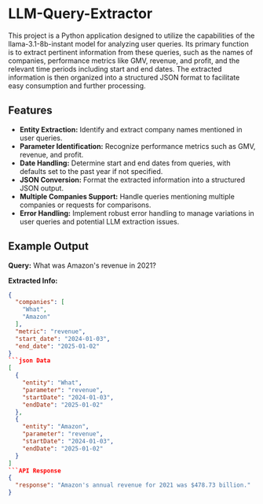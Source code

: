 # LLM-Query-Extractor

This project is a Python application designed to utilize the capabilities of the llama-3.1-8b-instant model for analyzing user queries. Its primary function is to extract pertinent information from these queries, such as the names of companies, performance metrics like GMV, revenue, and profit, and the relevant time periods including start and end dates. The extracted information is then organized into a structured JSON format to facilitate easy consumption and further processing.

## Features

- **Entity Extraction:** Identify and extract company names mentioned in user queries.
- **Parameter Identification:** Recognize performance metrics such as GMV, revenue, and profit.
- **Date Handling:** Determine start and end dates from queries, with defaults set to the past year if not specified.
- **JSON Conversion:** Format the extracted information into a structured JSON output.
- **Multiple Companies Support:** Handle queries mentioning multiple companies or requests for comparisons.
- **Error Handling:** Implement robust error handling to manage variations in user queries and potential LLM extraction issues.

## Example Output

**Query:** What was Amazon's revenue in 2021?

**Extracted Info:**

```json
{
  "companies": [
    "What",
    "Amazon"
  ],
  "metric": "revenue",
  "start_date": "2024-01-03",
  "end_date": "2025-01-02"
}
```json Data
[
  {
    "entity": "What",
    "parameter": "revenue",
    "startDate": "2024-01-03",
    "endDate": "2025-01-02"
  },
  {
    "entity": "Amazon",
    "parameter": "revenue",
    "startDate": "2024-01-03",
    "endDate": "2025-01-02"
  }
]
```API Response
{
  "response": "Amazon's annual revenue for 2021 was $478.73 billion."
}

